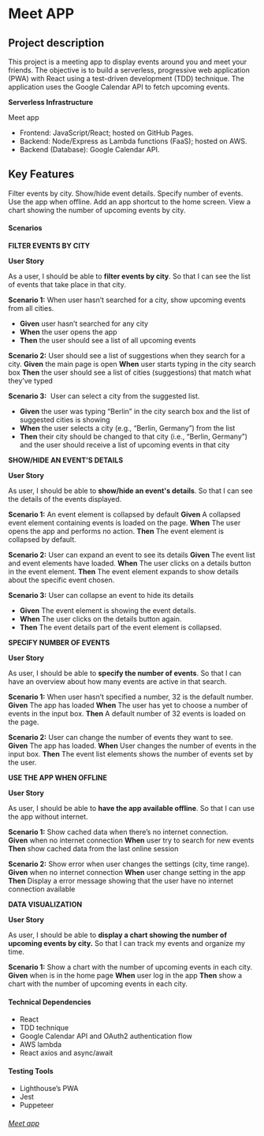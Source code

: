 # Meet APP

## Project description

This project is a meeting app to display events around you and meet your friends.
The objective is to build a serverless, progressive web application (PWA) with React using a test-driven development (TDD) technique. The application uses the Google Calendar API to fetch upcoming events.

**Serverless Infrastructure**

Meet app

- Frontend: JavaScript/React; hosted on GitHub Pages.
- Backend: Node/Express as Lambda functions (FaaS); hosted on AWS.
- Backend (Database): Google Calendar API.

## Key Features

Filter events by city.
Show/hide event details.
Specify number of events.
Use the app when offline.
Add an app shortcut to the home screen.
View a chart showing the number of upcoming events by city.

#### Scenarios

**FILTER EVENTS BY CITY**

**User Story**

As a user,
I should be able to **filter events by city**.
So that I can see the list of events that take place in that city.

**Scenario 1:** When user hasn’t searched for a city, show upcoming events from all cities.

- **Given** user hasn’t searched for any city
- **When** the user opens the app
- **Then** the user should see a list of all upcoming events

**Scenario 2:** User should see a list of suggestions when they search for a city.
**Given** the main page is open
**When** user starts typing in the city search box
**Then** the user should see a list of cities (suggestions) that match what they’ve typed

**Scenario 3:**  User can select a city from the suggested list.

- **Given** the user was typing “Berlin” in the city search box and the list of suggested cities is showing
- **When** the user selects a city (e.g., “Berlin, Germany”) from the list
- **Then** their city should be changed to that city (i.e., “Berlin, Germany”) and the user should receive a list of upcoming events in that city

**SHOW/HIDE AN EVENT’S DETAILS**

**User Story**

As user,
I should be able to **show/hide an event's details**.
So that I can see the details of the events displayed.

**Scenario 1:** An event element is collapsed by default
**Given** A collapsed event element containing events is loaded on the page.
**When** The user opens the app and performs no action.
**Then** The event element is collapsed by default.

**Scenario 2:** User can expand an event to see its details
**Given** The event list and event elements have loaded.
**When** The user clicks on a details button in the event element.
**Then** The event element expands to show details about the specific event chosen.

**Scenario 3:** User can collapse an event to hide its details

- **Given** The event element is showing the event details.
- **When** The user clicks on the details button again.
- **Then** The event details part of the event element is collapsed.

**SPECIFY NUMBER OF EVENTS**

**User Story**

As user,
I should be able to **specify the number of events**.
So that I can have an overview about how many events are active in that search.

**Scenario 1:** When user hasn’t specified a number, 32 is the default number.
**Given** The app has loaded
**When** The user has yet to choose a number of events in the input box.
**Then** A default number of 32 events is loaded on the page.

**Scenario 2:** User can change the number of events they want to see.
**Given** The app has loaded.
**When** User changes the number of events in the input box.
**Then** The event list elements shows the number of events set by the user.

**USE THE APP WHEN OFFLINE**

**User Story**

As user,
I should be able to **have the app available offline**.
So that I can use the app without internet.

**Scenario 1:** Show cached data when there’s no internet connection.
**Given** when no internet connection
**When** user try to search for new events
**Then** show cached data from the last online session

**Scenario 2:** Show error when user changes the settings (city, time range).
**Given** when no internet connection
**When** user change setting in the app
**Then** Display a error message showing that the user have no internet connection available

**DATA VISUALIZATION**

**User Story**

As user,
I should be able to **display a chart showing the number of upcoming events by city.**
So that I can track my events and organize my time.

**Scenario 1:** Show a chart with the number of upcoming events in each city.
**Given** when is in the home page
**When** user log in the app
**Then** show a chart with the number of upcoming events in each city.

#### Technical Dependencies

- React
- TDD technique
- Google Calendar API and OAuth2 authentication flow
- AWS lambda
- React axios and async/await

#### Testing Tools

- Lighthouse’s PWA
- Jest
- Puppeteer

###### [Meet app](https://afonsord.github.io/meet)
